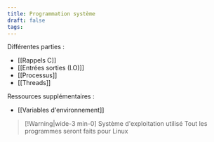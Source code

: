 ```yaml
---
title: Programmation système
draft: false
tags:
---
```

Différentes parties :
- [[Rappels C]]
- [[Entrées sorties (I.O)]]
- [[Processus]]
- [[Threads]]

Ressources supplémentaires :
- [[Variables d'environnement]]

> [!Warning|wide-3 min-0] Système d'exploitation utilisé
> Tout les programmes seront faits pour Linux

